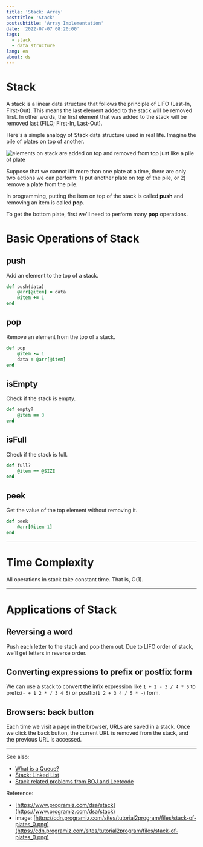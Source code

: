 ```yaml
---
title: 'Stack: Array'
posttitle: 'Stack'
postsubtitle: 'Array Implementation'
date: '2022-07-07 08:20:00'
tags:
  - stack
  - data structure
lang: en
about: ds
---
```


# Stack

A stack is a linear data structure that follows the principle of LIFO (Last-In, First-Out). This means the last element added to the stack will be removed first. In other words, the first element that was added to the stack will be removed last (FILO; First-In, Last-Out).

Here's a simple analogy of Stack data structure used in real life. Imagine the pile of plates on top of another.

![elements on stack are added on top and removed from top just like a pile of plate](https://cdn.programiz.com/sites/tutorial2program/files/stack-of-plates_0.png)

Suppose that we cannot lift more than one plate at a time, there are only two actions we can perform: 1) put another plate on top of the pile, or 2) remove a plate from the pile.

In programming, putting the item on top of the stack is called **push** and removing an item is called **pop**.

To get the bottom plate, first we'll need to perform many **pop** operations.

# Basic Operations of Stack

## push

Add an element to the top of a stack.

```rb
def push(data)
    @arr[@item] = data
    @item += 1
end
```

## pop

Remove an element from the top of a stack.

```rb
def pop
    @item -= 1
    data = @arr[@item]
end
```

## isEmpty

Check if the stack is empty.

```rb
def empty?
    @item == 0
end
```

## isFull

Check if the stack is full.

```rb
def full?
    @item == @SIZE
end
```

## peek

Get the value of the top element without removing it.

```rb
def peek
    @arr[@item-1]
end
```

---

# Time Complexity

All operations in stack take constant time. That is, O(1).

---

# Applications of Stack

## Reversing a word

Push each letter to the stack and pop them out. Due to LIFO order of stack, we'll get letters in reverse order.

## Converting expressions to prefix or postfix form

We can use a stack to convert the infix expression like `1 + 2 - 3 / 4 * 5` to prefix(`- + 1 2 * / 3 4 5`) or postfix(`1 2 + 3 4 / 5 * -`) form.

## Browsers: back button

Each time we visit a page in the browser, URLs are saved in a stack. Once we click the back button, the current URL is removed from the stack, and the previous URL is accessed.

---

See also:

- [What is a Queue?](./what-is-a-queue)
- [Stack: Linked List](./stack-implementation-linkedlist)
- [Stack related problems from BOJ and Leetcode](https://github.com/rolemadelen/DataStructures-and-Algorithms/tree/main/03-stack)

Reference:

- [https://www.programiz.com/dsa/stack](https://www.programiz.com/dsa/stack)
- image: [https://cdn.programiz.com/sites/tutorial2program/files/stack-of-plates_0.png](https://cdn.programiz.com/sites/tutorial2program/files/stack-of-plates_0.png)
